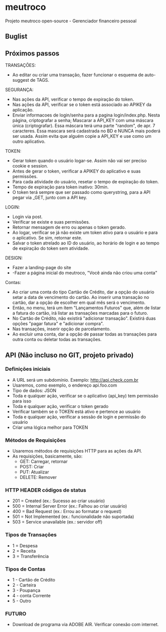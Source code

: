 meutroco
========
Projeto meutroco open-source - Gerenciador financeiro pessoal

Buglist
-------



Próximos passos
---------------
TRANSAÇÕES:
+	Ao editar ou criar uma transação, fazer funcionar o esquema de auto-suggest de TAGS.

SEGURANÇA:
+	Nas ações da API, verificar o tempo de expiração do token.
+	Nas ações da API, verificar se o token está associado ao APIKEY da aplicação.
+	Enviar informacoes de login/senha para a pagina login/index.php. Nesta página, criptografar a senha; Mascarar a API_KEY com uma máscara única (criptografar). Essa máscara terá uma parte "random", de apr. 7 caracteres. Essa mascara será cadastrada no BD e NUNCA mais poderá ser usada.  Assim evita que alguém copie a API_KEY e use  como um outro aplicativo.

TOKEN:
+	Gerar token quando o usuário logar-se. Assim não vai ser preciso cookie e session.
+	Antes de gerar o token, verificar a APIKEY do aplicativo e suas permissões.
+	Para cada atividade do usuário, resetar o tempo de expiração do token.
+	Tempo de expiração para token inativo: 30min.
+	O token terá sempre que ser passado como querystring, para a API pegar via _GET, junto com a API key.

LOGIN:
+	Login via post.
+	Verificar se existe e suas permissões.
+	Retornar mensagem de erro ou apenas o token gerado.
+	Ao logar, verificar se já não existe um token ativo para o usuário e para o aplicativo. Se sim, retornar este.
+	Salvar o token atrelado ao ID do usuário, ao horário de login e ao tempo de expiração do token sem atividade.

DESIGN:
+	Fazer a landing-page do site
+	-Fazer a página inicial do meutroco, "Você ainda não criou uma conta"

Contas:
+	Ao criar uma conta do tipo Cartão de Crédito, dar a opção do usuário setar a data de vencimento do cartão. Ao inserir uma transação no cartão, dar a opção de escolher em qual mês será o vencimento.
+	Então, no menu, terá um ítem "Lançamentos Futuros" que, além de listar a fatura do cartão, irá listar as transações marcadas para o futuro.
+	No Cartão de Crédito, não existirá "adicionar transação". Existirá duas opções "pagar fatura" e "adicionar compra".
+	Nas transações, inserir opção de parcelamento.
+	Ao excluir uma conta, dar a opção de passar todas as transações para outra conta ou deletar todas as transações.

API (Não incluso no GIT, projeto privado)
-----------------------------------------

### Definições iniciais ###
+	A URL será um subdomínio. Exemplo: http://api.check.com.br
+	Usaremos, como exemplo, o endereço api.foo.com
+	Tipo de dados: JSON
+	Toda e qualquer ação, verificar se o aplicativo (api_key) tem permissão para isso
+	Toda e qualquer ação, verificar o token gerado
+	Verificar também se o TOKEN está ativo e pertence ao usuário
+	Toda e qualquer ação, verificar a sessão de login e permissão do usuário
+	Criar uma lógica melhor para TOKEN

### Métodos de Requisições ###
+	Usaremos métodos de requisições HTTP para as ações da API. 
+	As requisições, basicamente, são:
	+	GET: Carregar, retornar
	+	POST: Criar
	+	PUT: Atualizar
	+	DELETE: Remover

### HTTP HEADER códigos de status ###
+	201 = Created (ex.: Sucesso ao criar usuário)
+	500 = Internal Server Error (ex.: Falhou ao criar usuário)
+	400 = Bad Request (ex.: Errou ao formatar o request)
+	501 = Not Implemented (ex.: funcionalidade não suportada)
+	503 = Service unavailable (ex.: servidor off)

### Tipos de Transações ###
+	1 = Despesa
+	2 = Receita
+	3 = Transferência

### Tipos de Contas ###
+	1 - Cartão de Crédito
+	2 - Carteira
+	3 - Poupança
+	4 - conta Corrente
+	5 - Outro

### FUTURO ###
+	Download de programa via ADOBE AIR. Verificar conexão com internet.